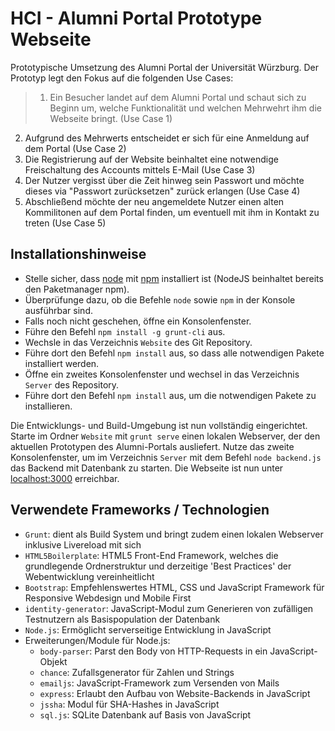 # HCI - Alumni Portal Prototype Webseite

Prototypische Umsetzung des Alumni Portal der Universität Würzburg. Der Prototyp legt den Fokus auf die folgenden Use Cases:
> 1. Ein Besucher landet auf dem Alumni Portal und schaut sich zu Beginn um, welche Funktionalität und welchen Mehrwehrt ihm die Webseite bringt. (Use Case 1)
2. Aufgrund des Mehrwerts entscheidet er sich für eine Anmeldung auf dem Portal (Use Case 2)
3. Die Registrierung auf der Website beinhaltet eine notwendige Freischaltung des Accounts mittels E-Mail (Use Case 3)
4. Der Nutzer vergisst über die Zeit hinweg sein Passwort und möchte dieses via "Passwort zurücksetzen" zurück erlangen (Use Case 4)
5. Abschließend möchte der neu angemeldete Nutzer einen alten Kommilitonen auf dem Portal finden, um eventuell mit ihm in Kontakt zu treten (Use Case 5)

## Installationshinweise

* Stelle sicher, dass [node](https://nodejs.org/) mit [npm](https://www.npmjs.com/) installiert ist (NodeJS beinhaltet bereits den Paketmanager npm).
* Überprüfunge dazu, ob die Befehle `node` sowie `npm` in der Konsole ausführbar sind.
* Falls noch nicht geschehen, öffne ein Konsolenfenster.
* Führe den Befehl `npm install -g grunt-cli` aus.
* Wechsle in das Verzeichnis `Website` des Git Repository.
* Führe dort den Befehl `npm install` aus, so dass alle notwendigen Pakete installiert werden.
* Öffne ein zweites Konsolenfenster und wechsel in das Verzeichnis `Server` des Repository.
* Führe dort den Befehl `npm install` aus, um die notwendigen Pakete zu installieren.

Die Entwicklungs- und Build-Umgebung ist nun vollständig eingerichtet. Starte im Ordner `Website` mit `grunt serve` einen lokalen Webserver, der den aktuellen Prototypen des Alumni-Portals ausliefert. Nutze das zweite Konsolenfenster, um im Verzeichnis `Server` mit dem Befehl `node backend.js` das Backend mit Datenbank zu starten. Die Webseite ist nun unter [localhost:3000](http://localhost:3000) erreichbar.

## Verwendete Frameworks / Technologien

* `Grunt`: dient als Build System und bringt zudem einen lokalen Webserver inklusive Livereload mit sich
* `HTML5Boilerplate`: HTML5 Front-End Framework, welches die grundlegende Ordnerstruktur und derzeitige 'Best Practices' der Webentwicklung vereinheitlicht
* `Bootstrap`: Empfehlenswertes HTML, CSS und JavaScript Framework für Responsive Webdesign und Mobile First
* `identity-generator`: JavaScript-Modul zum Generieren von zufälligen Testnutzern als Basispopulation der Datenbank
* `Node.js`: Ermöglicht serverseitige Entwicklung in JavaScript
* Erweiterungen/Module für Node.js:
	- `body-parser`: Parst den Body von HTTP-Requests in ein JavaScript-Objekt
	- `chance`: Zufallsgenerator für Zahlen und Strings
	- `emailjs`: JavaScript-Framework zum Versenden von Mails
	- `express`: Erlaubt den Aufbau von Website-Backends in JavaScript
	- `jssha`: Modul für SHA-Hashes in JavaScript
	- `sql.js`: SQLite Datenbank auf Basis von JavaScript